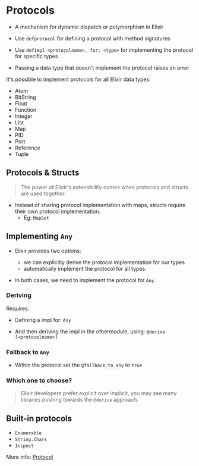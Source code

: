 # Protocols

- A mechanism for dynamic dispatch or polymorphism in Elixir

- Use `defprotocol` for defining a protocol with method signatures

- Use `defimpl <protocolname>, for: <type>` for implementing the protocol for specific types

- Passing a data type that doesn't implement the protocol raises an error

It's possible to implement protocols for all Elixir data types:

- Atom
- BitString
- Float
- Function
- Integer
- List
- Map
- PID
- Port
- Reference
- Tuple

## Protocols & Structs

> The power of Elixir's extensibility comes when protocols and structs are used together.

- Instead of sharing protocol implementation with maps, structs require their own protocol implementation.
  - Eg: `MapSet`

## Implementing `Any`

- Elixir provides two options:
  - we can explicitly derive the protocol implementation for our types
  - automatically implement the protocol for all types.

- In both cases, we need to implement the protocol for `Any`.

### Deriving

Requires:

- Defining a impl for: `Any`

- And then deriving the impl in the othermodule, using: `@derive [<protocolname>]`

### Fallback to `Any`

- Within the protocol set the `@fallback_to_any` to `true`

### Which one to choose?

> Elixir developers prefer explicit over implicit, you may see many libraries pushing towards the `@derive` approach.

## Built-in protocols

- `Enumerable`
- `String.Chars`
- `Inspect`

More info: [Protocol](https://hexdocs.pm/elixir/Protocol.html)
